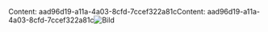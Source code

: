 <span data-ttu-id="7fe47-101">Content: aad96d19-a11a-4a03-8cfd-7ccef322a81c</span><span class="sxs-lookup"><span data-stu-id="7fe47-101">Content: aad96d19-a11a-4a03-8cfd-7ccef322a81c</span></span>![Bild](53e2b361-58fc-40c4-b0d3-9a635eb6ba1b.png)

